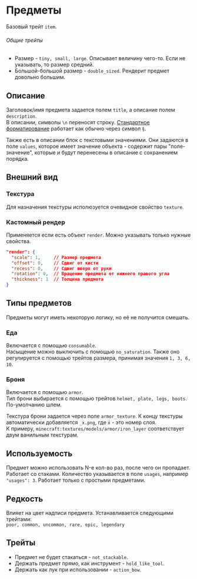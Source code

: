 # Предметы
Базовый трейт `item`.

###### Общие трейты
- Размер - `tiny, small, large`. Описывает величину чего-то. Если не указывать, то размер средний. 
- Большой-большой размер - `double_sized`. Рендерит предмет довольно большим.

## Описание
Заголовок/имя предмета задается полем `title`, а описание полем `description`.  
В описании, символы `\n` переносят строку.
[Стандартное форматирование](https://minecraft.gamepedia.com/Formatting_codes) работает как обычно через символ `§`.

Также есть в описании блок с текстовыми значениями.
Они задаются в поле `values`, которое имеет значение объекта - содержит пары "поле-значение",
которые и будут перенесены в описание с сохранением порядка.

## Внешний вид

### Текстура
Для назначения текстуры исполюзуется очевидное свойство `texture`.

### Кастомный рендер
Применяется если есть объект `render`. Можно указывать только нужные свойства.
```json
"render": {
  "scale": 1,     // Размер предмета
  "offset": 0,    // Сдвиг от кисти
  "recess": 0,    // Сдвиг вверх от руки
  "rotation": 0,  // Вращение предмета от нижнего правого угла
  "thickness": 1  // Толщина предмета
}
```

## Типы предметов
Предметы могут иметь некоторую логику, но её не получится смешать.

### Еда
Включается с помощью `consumable`.  
Насыщение можно выключить с помощью `no_saturation`.
Также оно регулируется с помощью трейтов размера, принимая значения `1, 3, 6, 10`.

### Броня
Включается с помощью `armor`.  
Тип брони выбирается с помощью трейтов `helmet, plate, legs, boots`. По-умолчанию шлем.

Текстура брони задается через поле `armor_texture`.
К концу текстуры автоматически добавляется `_x.png`, где `x` - это номер слоя.  
К примеру, `minecraft:textures/models/armor/iron_layer` соответствует двум ванильным текстурам.

## Используемость
Предмет можно использовать N-е кол-во раз, после чего он пропадает. Работает со стаками.
Количество указывается в поле `usages`, например `"usages": 3`.
Работает только с простыми предметами.

## Редкость
Влияет на цвет надписи предмета. Устанавливается следующими трейтами:  
`poor, common, uncommon, rare, epic, legendary`

## Трейты
- Предмет не будет стакаться - `not_stackable`.
- Держать предмет прямо, как инструмент - `hold_like_tool`.
- Держать как лук при использовании - `action_bow`.